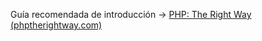 Guía recomendada de introducción -> [PHP: The Right Way (phptherightway.com)](https://phptherightway.com/)

